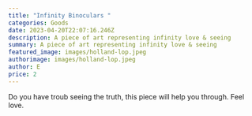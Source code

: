 ```yaml
---
title: "Infinity Binoculars "
categories: Goods
date: 2023-04-20T22:07:16.246Z
description: A piece of art representing infinity love & seeing
summary: A piece of art representing infinity love & seeing
featured_image: images/holland-lop.jpeg
authorimage: images/holland-lop.jpeg
author: E
price: 2
---
```

Do you have troub seeing the truth, this piece will help you through. Feel love.